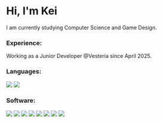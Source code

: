 <h1 align="left">Hi, I'm Kei</h1>
<p align="left">
   I am currently studying Computer Science and Game Design.
</p>

<h3 align="left">Experience:</h3>
<p align="left">
   Working as a Junior Developer @Vesteria since April 2025.
</p>

<h3 align="left">Languages:</h3>
<p align="left">
   <img src="https://img.shields.io/badge/Lua-2C2D72?style=for-the-badge&logo=lua&logoColor=white"/> <img src="https://img.shields.io/badge/C%2B%2B-00599C?style=for-the-badge&logo=c%2B%2B&logoColor=white"/>
</p>

<h3 align="left">Software:</h3>
<p align="left">
   <img src="https://img.shields.io/badge/Unity-100000?style=for-the-badge&logo=unity&logoColor=white"/> <img src="https://img.shields.io/badge/-Unreal%20Engine-313131?style=for-the-badge&logo=unreal-engine&logoColor=white"/>
   <img src="https://img.shields.io/badge/Visual_Studio-5C2D91?style=for-the-badge&logo=visual%20studio&logoColor=white"/> <img src="https://img.shields.io/badge/Visual_Studio_Code-0078D4?style=for-the-badge&logo=visual%20studio%20code&logoColor=white"/>
   <img src="https://img.shields.io/badge/IDA_Pro-007ACC?style=for-the-badge"/> <img src="https://img.shields.io/badge/ReClass.Net-3CB371?style=for-the-badge""/>
   <img src="https://img.shields.io/badge/Roblox_Studio-1199EE?style=for-the-badge""/> <img src="https://img.shields.io/badge/x64dbg-FF8C00?style=for-the-badge""/>
</p>
